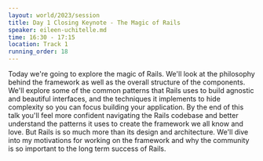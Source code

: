 ```yaml
---
layout: world/2023/session
title: Day 1 Closing Keynote - The Magic of Rails
speaker: eileen-uchitelle.md
time: 16:30 - 17:15
location: Track 1
running_order: 18
---
```


Today we're going to explore the magic of Rails. We'll look at the philosophy behind the framework as well as the overall structure of the components. We'll explore some of the common patterns that Rails uses to build agnostic and beautiful interfaces, and the techniques it implements to hide complexity so you can focus building your application. By the end of this talk you'll feel more confident navigating the Rails codebase and better understand the patterns it uses to create the framework we all know and love. But Rails is so much more than its design and architecture. We'll dive into my motivations for working on the framework and why the community is so important to the long term success of Rails.
